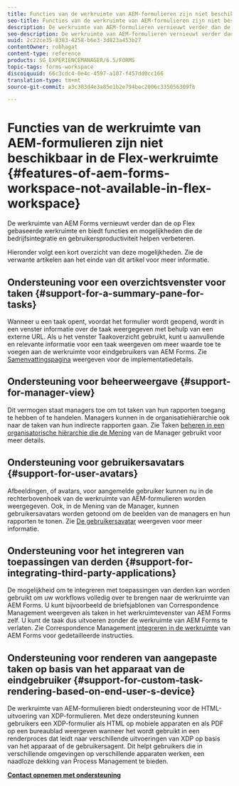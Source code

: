 ```yaml
---
title: Functies van de werkruimte van AEM-formulieren zijn niet beschikbaar in de Flex-werkruimte
seo-title: Functies van de werkruimte van AEM-formulieren zijn niet beschikbaar in de Flex-werkruimte
description: De werkruimte van AEM-formulieren vernieuwt verder dan de op Flex gebaseerde werkruimte. Lees meer over de verschillen in functies en mogelijkheden.
seo-description: De werkruimte van AEM-formulieren vernieuwt verder dan de op Flex gebaseerde werkruimte. Lees meer over de verschillen in functies en mogelijkheden.
uuid: 2c22ce35-8383-4258-b6e3-3d823a453b27
contentOwner: robhagat
content-type: reference
products: SG_EXPERIENCEMANAGER/6.5/FORMS
topic-tags: forms-workspace
discoiquuid: 66c3cdc4-0e4c-4597-a107-f457dd0cc166
translation-type: tm+mt
source-git-commit: a3c303d4e3a85e1b2e794bec2006c335056309fb

---
```



# Functies van de werkruimte van AEM-formulieren zijn niet beschikbaar in de Flex-werkruimte {#features-of-aem-forms-workspace-not-available-in-flex-workspace}

De werkruimte van AEM Forms vernieuwt verder dan de op Flex gebaseerde werkruimte en biedt functies en mogelijkheden die de bedrijfsintegratie en gebruikersproductiviteit helpen verbeteren.

Hieronder volgt een kort overzicht van deze mogelijkheden. Zie de verwante artikelen aan het einde van dit artikel voor meer informatie.

## Ondersteuning voor een overzichtsvenster voor taken {#support-for-a-summary-pane-for-tasks}

Wanneer u een taak opent, voordat het formulier wordt geopend, wordt in een venster informatie over de taak weergegeven met behulp van een externe URL. Als u het venster Taakoverzicht gebruikt, kunt u aanvullende en relevante informatie voor een taak weergeven om meer waarde toe te voegen aan de werkruimte voor eindgebruikers van AEM Forms. Zie [Samenvattingspagina](/help/forms/using/displaying-information-task-summary-pane.md) weergeven voor de implementatiedetails.

## Ondersteuning voor beheerweergave {#support-for-manager-view}

Dit vermogen staat managers toe om tot taken van hun rapporten toegang te hebben of te handelen. Managers kunnen in de organisatiehiërarchie ook naar de taken van hun indirecte rapporten gaan. Zie Taken [beheren in een organisatorische hiërarchie die de Mening](/help/forms/using/tasks-organizational-hierarchy-using-manager.md) van de Manager gebruikt voor meer details.

## Ondersteuning voor gebruikersavatars {#support-for-user-avatars}

Afbeeldingen, of avatars, voor aangemelde gebruiker kunnen nu in de rechterbovenhoek van de werkruimte van AEM-formulieren worden weergegeven. Ook, in de Mening van de Manager, kunnen gebruikersavatars worden getoond om de beelden van de managers en hun rapporten te tonen. Zie [De gebruikersavatar](/help/forms/using/displaying-user-avatar.md) weergeven voor meer informatie.

## Ondersteuning voor het integreren van toepassingen van derden {#support-for-integrating-third-party-applications}

De mogelijkheid om te integreren met toepassingen van derden kan worden gebruikt om uw workflows volledig over te brengen naar de werkruimte van AEM Forms. U kunt bijvoorbeeld de briefsjablonen van Correspondence Management weergeven als taken in het werkruimtevenster van AEM Forms zelf. U kunt de taak dus uitvoeren zonder de werkruimte van AEM Forms te verlaten. Zie Correspondence Management [integreren in de werkruimte](/help/forms/using/integrating-correspondence-management-html-workspace.md) van AEM Forms voor gedetailleerde instructies.

## Ondersteuning voor renderen van aangepaste taken op basis van het apparaat van de eindgebruiker {#support-for-custom-task-rendering-based-on-end-user-s-device}

De werkruimte van AEM-formulieren biedt ondersteuning voor de HTML-uitvoering van XDP-formulieren. Met deze ondersteuning kunnen gebruikers een XDP-formulier als HTML op mobiele apparaten en als PDF op een bureaublad weergeven wanneer het wordt gebruikt in een renderproces dat leidt naar verschillende uitvoeringen van XDP op basis van het apparaat of de gebruikersagent. Dit helpt gebruikers die in verschillende omgevingen op verschillende apparaten werken, een naadloze dekking van Process Management te bieden.

**[Contact opnemen met ondersteuning](https://www.adobe.com/account/sign-in.supportportal.html)**
